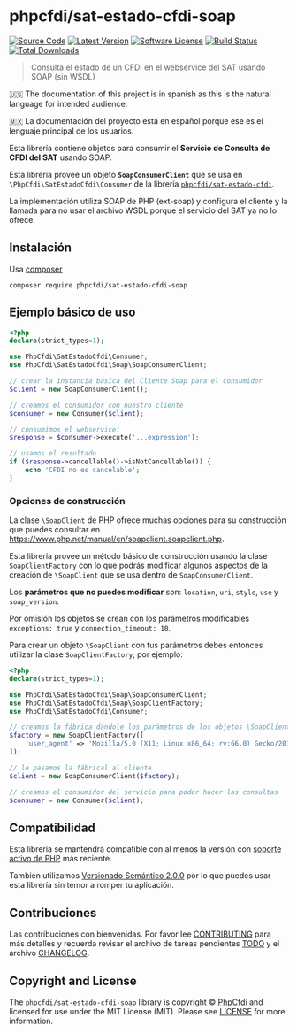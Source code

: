 # phpcfdi/sat-estado-cfdi-soap

[![Source Code][badge-source]][source]
[![Latest Version][badge-release]][release]
[![Software License][badge-license]][license]
[![Build Status][badge-build]][build]
[![Total Downloads][badge-downloads]][downloads]

> Consulta el estado de un CFDI en el webservice del SAT usando SOAP (sin WSDL)

:us: The documentation of this project is in spanish as this is the natural language for intended audience.

:mexico: La documentación del proyecto está en español porque ese es el lenguaje principal de los usuarios.

Esta librería contiene objetos para consumir el **Servicio de Consulta de CFDI del SAT** usando SOAP.

Esta librería provee un objeto **`SoapConsumerClient`** que se usa en `\PhpCfdi\SatEstadoCfdi\Consumer`
de la librería [`phpcfdi/sat-estado-cfdi`](https://github.com/phpcfdi/sat-estado-cfdi).

La implementación utiliza SOAP de PHP (ext-soap) y configura el cliente y la llamada para no usar
el archivo WSDL porque el servicio del SAT ya no lo ofrece.

## Instalación

Usa [composer](https://getcomposer.org/)

```shell
composer require phpcfdi/sat-estado-cfdi-soap
```

## Ejemplo básico de uso

```php
<?php
declare(strict_types=1);

use PhpCfdi\SatEstadoCfdi\Consumer;
use PhpCfdi\SatEstadoCfdi\Soap\SoapConsumerClient;

// crear la instancia básica del Cliente Soap para el consumidor
$client = new SoapConsumerClient();

// creamos el consumidor con nuestro cliente
$consumer = new Consumer($client);

// consumimos el webservice!
$response = $consumer->execute('...expression');

// usamos el resultado
if ($response->cancellable()->isNotCancellable()) {
    echo 'CFDI no es cancelable';
}
```

### Opciones de construcción

La clase `\SoapClient` de PHP ofrece muchas opciones para su construcción que puedes consultar en
<https://www.php.net/manual/en/soapclient.soapclient.php>.

Esta librería provee un método básico de construcción usando la clase `SoapClientFactory` con lo que
podrás modificar algunos aspectos de la creación de `\SoapClient` que se usa dentro de `SoapConsumerClient`.

Los **parámetros que no puedes modificar** son: `location`, `uri`, `style`, `use` y `soap_version`.

Por omisión los objetos se crean con los parámetros modificables `exceptions: true` y `connection_timeout: 10`.

Para crear un objeto `\SoapClient` con tus parámetros debes entonces utilizar la clase `SoapClientFactory`, por ejemplo:

```php
<?php
declare(strict_types=1);

use PhpCfdi\SatEstadoCfdi\Soap\SoapConsumerClient;
use PhpCfdi\SatEstadoCfdi\Soap\SoapClientFactory;
use PhpCfdi\SatEstadoCfdi\Consumer;

// creamos la fábrica dándole los parámetros de los objetos \SoapClient que fabricará
$factory = new SoapClientFactory([
    'user_agent' => 'Mozilla/5.0 (X11; Linux x86_64; rv:66.0) Gecko/20100101 Firefox/66.0'
]);

// le pasamos la fábrical al cliente
$client = new SoapConsumerClient($factory);

// creamos el consumidor del servicio para poder hacer las consultas
$consumer = new Consumer($client);
```

## Compatibilidad

Esta librería se mantendrá compatible con al menos la versión con
[soporte activo de PHP](https://www.php.net/supported-versions.php) más reciente.

También utilizamos [Versionado Semántico 2.0.0](docs/SEMVER.md) por lo que puedes
usar esta librería sin temor a romper tu aplicación.

## Contribuciones

Las contribuciones con bienvenidas. Por favor lee [CONTRIBUTING][] para más detalles
y recuerda revisar el archivo de tareas pendientes [TODO][] y el archivo [CHANGELOG][].

## Copyright and License

The `phpcfdi/sat-estado-cfdi-soap` library is copyright © [PhpCfdi](https://www.phpcfdi.com/)
and licensed for use under the MIT License (MIT). Please see [LICENSE][] for more information.

[contributing]: https://github.com/phpcfdi/sat-estado-cfdi-soap/blob/main/CONTRIBUTING.md
[changelog]: https://github.com/phpcfdi/sat-estado-cfdi-soap/blob/main/docs/CHANGELOG.md
[todo]: https://github.com/phpcfdi/sat-estado-cfdi-soap/blob/main/docs/TODO.md

[source]: https://github.com/phpcfdi/sat-estado-cfdi-soap
[release]: https://github.com/phpcfdi/sat-estado-cfdi-soap/releases
[license]: https://github.com/phpcfdi/sat-estado-cfdi-soap/blob/main/LICENSE
[build]: https://github.com/phpcfdi/sat-estado-cfdi-soap/actions/workflows/build.yml?query=branch:main
[downloads]: https://packagist.org/packages/phpcfdi/sat-estado-cfdi-soap

[badge-source]: https://img.shields.io/badge/source-phpcfdi/sat--estado--cfdi--soap-blue?style=flat-square
[badge-release]: https://img.shields.io/github/release/phpcfdi/sat-estado-cfdi-soap?style=flat-square
[badge-license]: https://img.shields.io/github/license/phpcfdi/sat-estado-cfdi-soap?style=flat-square
[badge-build]: https://img.shields.io/github/workflow/status/phpcfdi/sat-estado-cfdi-soap/build/main?style=flat-square
[badge-downloads]: https://img.shields.io/packagist/dt/phpcfdi/sat-estado-cfdi-soap?style=flat-square
